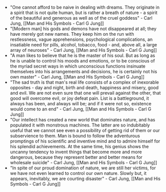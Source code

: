 - "One cannot afford to be naive in dealing with dreams. They originate in a spirit that is not quite human, but is rather a breath of nature - a spirit of the beautiful and generous as well as of the cruel goddess" - Carl Jung, [[Man and His Symbols - Carl G Jung]]
- "\[Modern man\] his gods and demons have not disappeared at all; they have merely got new names. They keep him on the run with restlessness, vague apprehensions, psychological complications, an insatiable need for pills, alcohol, tobacco, food - and, above all, a large array of neuroses" - Carl Jung, [[Man and His Symbols - Carl G Jung]]
- "A man likes to believe that he is the master of his soul. But as long as he is unable to control his moods and emotions, or to be conscious of the myriad secret ways in which unconscious functions insinuate themselves into his arrangements and decisions, he is certainly not his own master" - Carl Jung, [[Man and His Symbols - Carl G Jung]]
- "The sad truth is that man's real life consists of a complex of inexorable opposites - day and night, birth and death, happiness and misery, good and evil. We are not even sure that one will prevail against the other, that good will overcome evil, or joy defeat pain. List is a battleground, it always has been, and always will be; and if it were not so, existence would come to an end" - Carl Jung, [[Man and His Symbols - Carl G Jung]]
- "Our intellect has created a new world that dominates nature, and has populated it with monstrous machines. The latter are so indubitably useful that we cannot see even a possibility of getting rid of them or our subservience to them. Man is bound to follow the adventurous promptings of his scientific and inventive mind and to admire himself for his splendid achievements. At the same time, his genius shows the uncanny tendency to invent things that become more and more dangerous, because they represent better and better means for wholesale suicide" - Carl Jung, [[Man and His Symbols - Carl G Jung]]
- "In spite of our proud domination of nature, we are still her victims, for we have not even learned to control our own nature. Slowly but, it appears, inevitably, we are courting disaster" - Carl Jung, [[Man and His Symbols - Carl G Jung]]